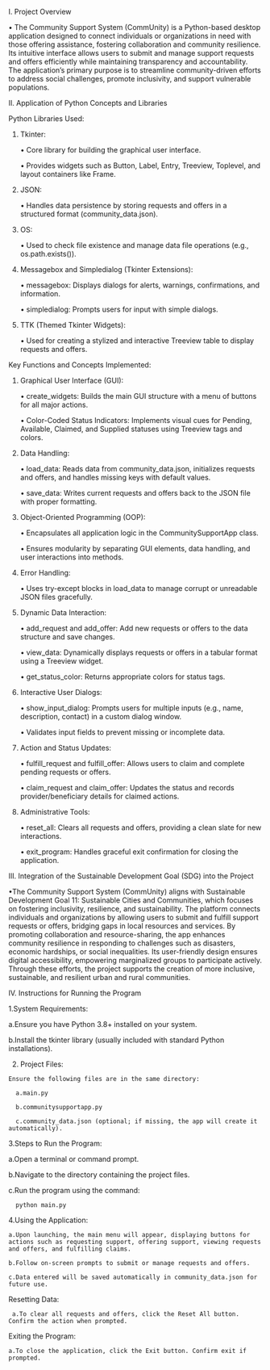 I. Project Overview



  • The Community Support System (CommUnity) is a Python-based desktop application designed to connect individuals or organizations in need with those offering assistance, fostering collaboration and community resilience. Its intuitive interface allows users to submit and manage support requests and offers efficiently while maintaining transparency and accountability. The application’s primary purpose is to streamline community-driven efforts to address social challenges, promote inclusivity, and support vulnerable populations.


II. Application of Python Concepts and Libraries


      
Python Libraries Used:


   1. Tkinter:
      
        • Core library for building the graphical user interface.

        • Provides widgets such as Button, Label, Entry, Treeview, Toplevel, and layout containers like Frame.

   3. JSON:
      
        • Handles data persistence by storing requests and offers in a structured format (community_data.json).

   5. OS:
      
        • Used to check file existence and manage data file operations (e.g., os.path.exists()).

   7. Messagebox and Simpledialog (Tkinter Extensions):
      
        • messagebox: Displays dialogs for alerts, warnings, confirmations, and information.

        • simpledialog: Prompts users for input with simple dialogs.

   9. TTK (Themed Tkinter Widgets):
       
       • Used for creating a stylized and interactive Treeview table to display requests and offers.


Key Functions and Concepts Implemented:

 1. Graphical User Interface (GUI):
    
       • create_widgets: Builds the main GUI structure with a menu of buttons for all major actions.

       • Color-Coded Status Indicators: Implements visual cues for Pending, Available, Claimed, and Supplied statuses using Treeview tags and colors.
        
 3. Data Handling:
    
       • load_data: Reads data from community_data.json, initializes requests and offers, and handles missing keys with default values.

       • save_data: Writes current requests and offers back to the JSON file with proper formatting.

 5. Object-Oriented Programming (OOP):
    
       • Encapsulates all application logic in the CommunitySupportApp class.

       • Ensures modularity by separating GUI elements, data handling, and user interactions into methods.
        
 6. Error Handling:
    
       • Uses try-except blocks in load_data to manage corrupt or unreadable JSON files gracefully.
     
 7. Dynamic Data Interaction:
    
       • add_request and add_offer: Add new requests or offers to the data structure and save changes.

       • view_data: Dynamically displays requests or offers in a tabular format using a Treeview widget.

       • get_status_color: Returns appropriate colors for status tags.
       
 8. Interactive User Dialogs:
    
       • show_input_dialog: Prompts users for multiple inputs (e.g., name, description, contact) in a custom dialog window.

       • Validates input fields to prevent missing or incomplete data.
       
 9. Action and Status Updates:
     
       • fulfill_request and fulfill_offer: Allows users to claim and complete pending requests or offers.

       • claim_request and claim_offer: Updates the status and records provider/beneficiary details for claimed actions.
       
 11. Administrative Tools:
     
        • reset_all: Clears all requests and offers, providing a clean slate for new interactions.

        • exit_program: Handles graceful exit confirmation for closing the application.

III. Integration of the Sustainable Development Goal (SDG) into the Project



 •The Community Support System (CommUnity) aligns with Sustainable Development Goal 11: Sustainable Cities and Communities, which focuses on fostering inclusivity, resilience, and sustainability. The platform connects individuals and organizations by allowing users to submit and fulfill support requests or offers, bridging gaps in local resources and services. By promoting collaboration and resource-sharing, the app enhances community resilience in responding to challenges such as disasters, economic hardships, or social inequalities. Its user-friendly design ensures digital accessibility, empowering marginalized groups to participate actively. Through these efforts, the project supports the creation of more inclusive, sustainable, and resilient urban and rural communities.

IV. Instructions for Running the Program



  1.System Requirements:

   a.Ensure you have Python 3.8+ installed on your system.

   b.Install the tkinter library (usually included with standard Python installations).
     
  2. Project Files:

    Ensure the following files are in the same directory:
  
      a.main.py
   
      b.communitysupportapp.py
   
      c.community_data.json (optional; if missing, the app will create it automatically).

  3.Steps to Run the Program:

   a.Open a terminal or command prompt.
   
   b.Navigate to the directory containing the project files.
  
   c.Run the program using the command:
  
      python main.py
  
  4.Using the Application:
  
    a.Upon launching, the main menu will appear, displaying buttons for actions such as requesting support, offering support, viewing requests and offers, and fulfilling claims.
 
    b.Follow on-screen prompts to submit or manage requests and offers.
 
    c.Data entered will be saved automatically in community_data.json for future use.
 
 Resetting Data:
 
     a.To clear all requests and offers, click the Reset All button. Confirm the action when prompted.

 Exiting the Program:
 
    a.To close the application, click the Exit button. Confirm exit if prompted.
